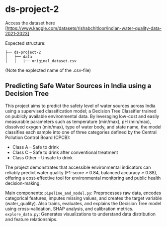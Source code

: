 # ds-project-2
Access the dataset here [https://www.kaggle.com/datasets/rishabchitloor/indian-water-quality-data-2021-2023]

Expected structure:
```
├── ds-project-2
│   ├── data
│   │   ├── original_dataset.csv
```
(Note the explected name of the .csv-file)

## Predicting Safe Water Sources in India using a Decision Tree
This project aims to predict the safety level of water sources across India using a supervised classification model; a Decision Tree Classifier trained on publicly available environmental data.
By leveraging low-cost and easily measurable parameters such as temperature (min/max), pH (min/max), dissolved oxygen (min/max), type of water body, and state name, the model classifies each sample into one of three categories defined by the Central Pollution Control Board (CPCB):

- Class A – Safe to drink
- Class C – Safe to drink after conventional treatment
- Class Other – Unsafe to drink

The project demonstrates that accessible environmental indicators can reliably predict water quality (F1-score ≥ 0.84, balanced accuracy ≥ 0.88), offering a cost-effective tool for environmental monitoring and public health decision-making.

Main components:
```pipeline_and_model.py```: Preprocesses raw data, encodes categorical features, imputes missing values, and creates the target variable (water_quality). Also trains, evaluates, and explains the Decision Tree model using cross-validation, SHAP analysis, and calibration metrics.
```explore_data.py```: Generates visualizations to understand data distribution and feature relationships.

<!--- ## Instructions:
Fork the repo. The original dataset is included in folder ```data/``` and thus does not need to be downloaded.

Running the main script calls the following methods:
1. ```PrepareData()``` from ```data_preparation.py``` which cleans the original dataset and outputs ```cleaned_dataset.csv``` (which is used in the remaining modules).
2. ```ModelDataAndEvaluate()``` from ```data_modeling–and–model_evaluation.py```, which models a decision tree and evaluates the resuls.
3. ```ExploreData()``` from ```data_evaluation.py```, which saves 5 insightful visualizations to ```figures/data-exploration/``` folder.



 -->
